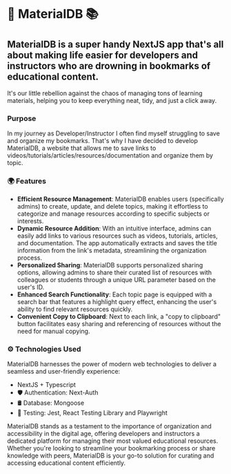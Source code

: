 # 🔗 MaterialDB 📚
## MaterialDB is a super handy NextJS app that's all about making life easier for developers and instructors who are drowning in bookmarks of educational content. 
It's our little rebellion against the chaos of managing tons of learning materials, helping you to keep everything neat, tidy, and just a click away.

### Purpose
In my journey as Developer/Instructor I often find myself struggling to save and organize my bookmarks. That's why I have decided to develop MaterialDB, a website that allows me to save links to videos/tutorials/articles/resources/documentation and organize them by topic.

### 🌍 Features

* **Efficient Resource Management**: MaterialDB enables users (specifically admins) to create, update, and delete topics, making it effortless to categorize and manage resources according to specific subjects or interests.
* **Dynamic Resource Addition**: With an intuitive interface, admins can easily add links to various resources such as videos, tutorials, articles, and documentation. The app automatically extracts and saves the title information from the link's metadata, streamlining the organization process.
* **Personalized Sharing**: MaterialDB supports personalized sharing options, allowing admins to share their curated list of resources with colleagues or students through a unique URL parameter based on the user's ID.
* **Enhanced Search Functionality**: Each topic page is equipped with a search bar that features a highlight query effect, enhancing the user's ability to find relevant resources quickly.
* **Convenient Copy to Clipboard**: Next to each link, a "copy to clipboard" button facilitates easy sharing and referencing of resources without the need for manual copying.

### ⚙️ Technologies Used

MaterialDB harnesses the power of modern web technologies to deliver a seamless and user-friendly experience:

* NextJS + Typescript
* 🛡️ Authentication: Next-Auth
* 🛢️ Database: Mongoose
* 🧪 Testing: Jest, React Testing Library and Playwright

MaterialDB stands as a testament to the importance of organization and accessibility in the digital age, offering developers and instructors a dedicated platform for managing their most valued educational resources. Whether you're looking to streamline your bookmarking process or share knowledge with peers, MaterialDB is your go-to solution for curating and accessing educational content efficiently.

